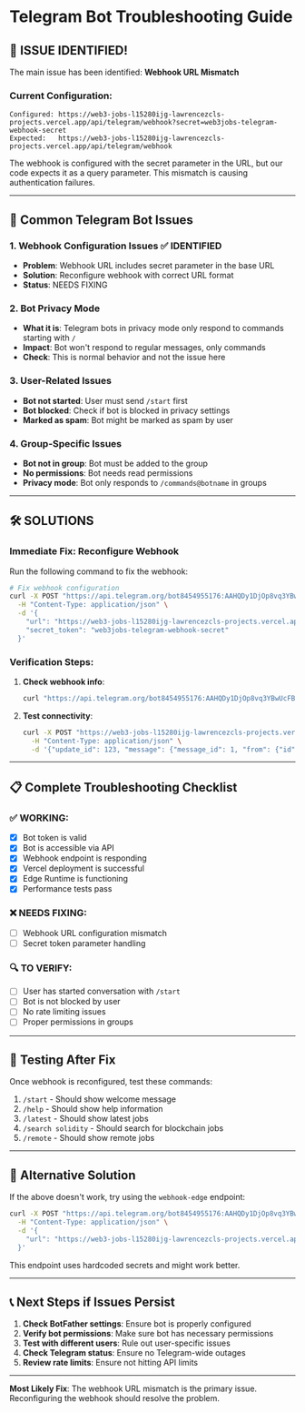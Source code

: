 # Telegram Bot Troubleshooting Guide

## 🚨 ISSUE IDENTIFIED!

The main issue has been identified: **Webhook URL Mismatch**

### Current Configuration:
```
Configured: https://web3-jobs-l15280ijg-lawrencezcls-projects.vercel.app/api/telegram/webhook?secret=web3jobs-telegram-webhook-secret
Expected:   https://web3-jobs-l15280ijg-lawrencezcls-projects.vercel.app/api/telegram/webhook
```

The webhook is configured with the secret parameter in the URL, but our code expects it as a query parameter. This mismatch is causing authentication failures.

---

## 🔧 Common Telegram Bot Issues

### 1. **Webhook Configuration Issues** ✅ IDENTIFIED
- **Problem**: Webhook URL includes secret parameter in the base URL
- **Solution**: Reconfigure webhook with correct URL format
- **Status**: NEEDS FIXING

### 2. **Bot Privacy Mode**
- **What it is**: Telegram bots in privacy mode only respond to commands starting with `/`
- **Impact**: Bot won't respond to regular messages, only commands
- **Check**: This is normal behavior and not the issue here

### 3. **User-Related Issues**
- **Bot not started**: User must send `/start` first
- **Bot blocked**: Check if bot is blocked in privacy settings
- **Marked as spam**: Bot might be marked as spam by user

### 4. **Group-Specific Issues**
- **Bot not in group**: Bot must be added to the group
- **No permissions**: Bot needs read permissions
- **Privacy mode**: Bot only responds to `/commands@botname` in groups

---

## 🛠️ SOLUTIONS

### Immediate Fix: Reconfigure Webhook

Run the following command to fix the webhook:

```bash
# Fix webhook configuration
curl -X POST "https://api.telegram.org/bot8454955176:AAHQDy1DjOp8vq3YBwUcFB7SD89BD-krC7Q/setWebhook" \
  -H "Content-Type: application/json" \
  -d '{
    "url": "https://web3-jobs-l15280ijg-lawrencezcls-projects.vercel.app/api/telegram/webhook",
    "secret_token": "web3jobs-telegram-webhook-secret"
  }'
```

### Verification Steps:

1. **Check webhook info**:
   ```bash
   curl "https://api.telegram.org/bot8454955176:AAHQDy1DjOp8vq3YBwUcFB7SD89BD-krC7Q/getWebhookInfo"
   ```

2. **Test connectivity**:
   ```bash
   curl -X POST "https://web3-jobs-l15280ijg-lawrencezcls-projects.vercel.app/api/telegram/webhook?secret=web3jobs-telegram-webhook-secret" \
     -H "Content-Type: application/json" \
     -d '{"update_id": 123, "message": {"message_id": 1, "from": {"id": 999, "first_name": "Test"}, "chat": {"id": 999, "first_name": "Test", "type": "private"}, "date": 1234567890, "text": "/test"}}'
   ```

---

## 📋 Complete Troubleshooting Checklist

### ✅ WORKING:
- [x] Bot token is valid
- [x] Bot is accessible via API
- [x] Webhook endpoint is responding
- [x] Vercel deployment is successful
- [x] Edge Runtime is functioning
- [x] Performance tests pass

### ❌ NEEDS FIXING:
- [ ] Webhook URL configuration mismatch
- [ ] Secret token parameter handling

### 🔍 TO VERIFY:
- [ ] User has started conversation with `/start`
- [ ] Bot is not blocked by user
- [ ] No rate limiting issues
- [ ] Proper permissions in groups

---

## 🎯 Testing After Fix

Once webhook is reconfigured, test these commands:

1. `/start` - Should show welcome message
2. `/help` - Should show help information
3. `/latest` - Should show latest jobs
4. `/search solidity` - Should search for blockchain jobs
5. `/remote` - Should show remote jobs

---

## 🚀 Alternative Solution

If the above doesn't work, try using the `webhook-edge` endpoint:

```bash
curl -X POST "https://api.telegram.org/bot8454955176:AAHQDy1DjOp8vq3YBwUcFB7SD89BD-krC7Q/setWebhook" \
  -H "Content-Type: application/json" \
  -d '{
    "url": "https://web3-jobs-l15280ijg-lawrencezcls-projects.vercel.app/api/telegram/webhook-edge"
  }'
```

This endpoint uses hardcoded secrets and might work better.

---

## 📞 Next Steps if Issues Persist

1. **Check BotFather settings**: Ensure bot is properly configured
2. **Verify bot permissions**: Make sure bot has necessary permissions
3. **Test with different users**: Rule out user-specific issues
4. **Check Telegram status**: Ensure no Telegram-wide outages
5. **Review rate limits**: Ensure not hitting API limits

---

**Most Likely Fix**: The webhook URL mismatch is the primary issue. Reconfiguring the webhook should resolve the problem.